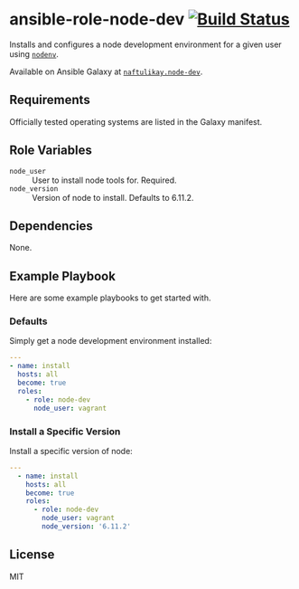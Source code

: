 # ansible-role-node-dev [![Build Status][travis.svg]][travis]

Installs and configures a node development environment for a given user using [`nodenv`][nodenv].

Available on Ansible Galaxy at [`naftulikay.node-dev`][galaxy].

## Requirements

Officially tested operating systems are listed in the Galaxy manifest.

## Role Variables

<dl>
  <dt><code>node_user</code></dt>
  <dd>User to install node tools for. Required.</dd>
  <dt><code>node_version</code></dt>
  <dd>Version of node to install. Defaults to 6.11.2.</dd>
<dl>

## Dependencies

None.

## Example Playbook

Here are some example playbooks to get started with.

### Defaults

Simply get a node development environment installed:

```yaml
---
- name: install
  hosts: all
  become: true
  roles:
    - role: node-dev
      node_user: vagrant
```

### Install a Specific Version

Install a specific version of node:

```yaml
---
  - name: install
    hosts: all
    become: true
    roles:
      - role: node-dev
        node_user: vagrant
        node_version: '6.11.2'
```

## License

MIT

 [travis]: https://travis-ci.org/naftulikay/ansible-role-node-dev
 [travis.svg]: https://travis-ci.org/naftulikay/ansible-role-node-dev.svg?branch=master
 [galaxy]: https://galaxy.ansible.com/naftulikay/node-dev/
 [nodenv]: https://github.com/nodenv/nodenv
